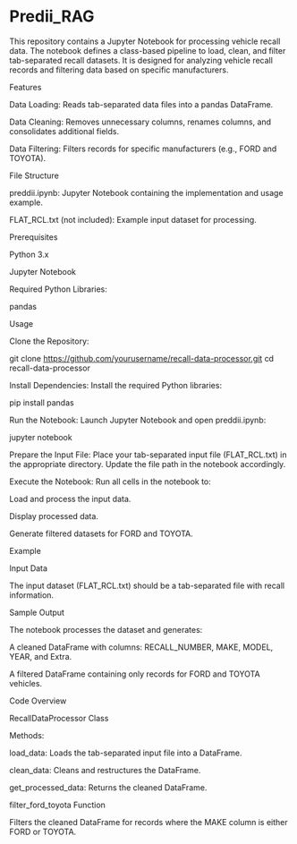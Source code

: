 # Predii_RAG
This repository contains a Jupyter Notebook for processing vehicle recall data. The notebook defines a class-based pipeline to load, clean, and filter tab-separated recall datasets. It is designed for analyzing vehicle recall records and filtering data based on specific manufacturers.

Features

Data Loading: Reads tab-separated data files into a pandas DataFrame.

Data Cleaning: Removes unnecessary columns, renames columns, and consolidates additional fields.

Data Filtering: Filters records for specific manufacturers (e.g., FORD and TOYOTA).

File Structure

preddii.ipynb: Jupyter Notebook containing the implementation and usage example.

FLAT_RCL.txt (not included): Example input dataset for processing.

Prerequisites

Python 3.x

Jupyter Notebook

Required Python Libraries:

pandas

Usage

Clone the Repository:

git clone https://github.com/yourusername/recall-data-processor.git
cd recall-data-processor

Install Dependencies:
Install the required Python libraries:

pip install pandas

Run the Notebook:
Launch Jupyter Notebook and open preddii.ipynb:

jupyter notebook

Prepare the Input File:
Place your tab-separated input file (FLAT_RCL.txt) in the appropriate directory. Update the file path in the notebook accordingly.

Execute the Notebook:
Run all cells in the notebook to:

Load and process the input data.

Display processed data.

Generate filtered datasets for FORD and TOYOTA.

Example

Input Data

The input dataset (FLAT_RCL.txt) should be a tab-separated file with recall information.

Sample Output

The notebook processes the dataset and generates:

A cleaned DataFrame with columns: RECALL_NUMBER, MAKE, MODEL, YEAR, and Extra.

A filtered DataFrame containing only records for FORD and TOYOTA vehicles.

Code Overview

RecallDataProcessor Class

Methods:

load_data: Loads the tab-separated input file into a DataFrame.

clean_data: Cleans and restructures the DataFrame.

get_processed_data: Returns the cleaned DataFrame.

filter_ford_toyota Function

Filters the cleaned DataFrame for records where the MAKE column is either FORD or TOYOTA.
